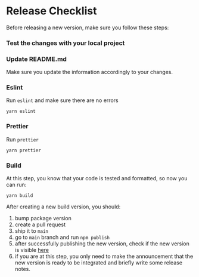 # Release Checklist

Before releasing a new version, make sure you follow these steps:
### Test the changes with your local project

### Update README.md
Make sure you update the information accordingly to your changes.

### Eslint
Run `eslint` and make sure there are no errors
```ssh
yarn eslint
```

### Prettier
Run `prettier` 
```ssh
yarn prettier
```

### Build
At this step, you know that your code is tested and formatted, so now you can run:
```ssh
yarn build
```

After creating a new build version, you should:
1. bump package version
2. create a pull request
3. ship it to `main`
4. go to `main` branch and run `npm publish`
5. after successfully publishing the new version, check if the new version is visible [here](https://www.npmjs.com/package/@aqua.xyz/identity-sdk)
6. if you are at this step, you only need to make the announcement that the new version is ready to be integrated and briefly write some release notes.